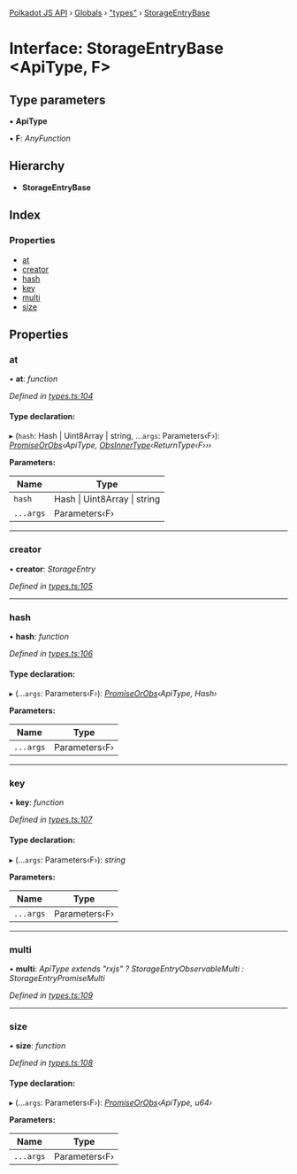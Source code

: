 [Polkadot JS API](../README.md) › [Globals](../globals.md) › ["types"](../modules/_types_.md) › [StorageEntryBase](_types_.storageentrybase.md)

# Interface: StorageEntryBase <**ApiType, F**>

## Type parameters

▪ **ApiType**

▪ **F**: *AnyFunction*

## Hierarchy

* **StorageEntryBase**

## Index

### Properties

* [at](_types_.storageentrybase.md#at)
* [creator](_types_.storageentrybase.md#creator)
* [hash](_types_.storageentrybase.md#hash)
* [key](_types_.storageentrybase.md#key)
* [multi](_types_.storageentrybase.md#multi)
* [size](_types_.storageentrybase.md#size)

## Properties

###  at

• **at**: *function*

*Defined in [types.ts:104](https://github.com/polkadot-js/api/blob/7143f5e643/packages/api/src/types.ts#L104)*

#### Type declaration:

▸ (`hash`: Hash | Uint8Array | string, ...`args`: Parameters‹F›): *[PromiseOrObs](../modules/_types_.md#promiseorobs)‹ApiType, [ObsInnerType](../modules/_types_.md#obsinnertype)‹ReturnType‹F›››*

**Parameters:**

Name | Type |
------ | ------ |
`hash` | Hash &#124; Uint8Array &#124; string |
`...args` | Parameters‹F› |

___

###  creator

• **creator**: *StorageEntry*

*Defined in [types.ts:105](https://github.com/polkadot-js/api/blob/7143f5e643/packages/api/src/types.ts#L105)*

___

###  hash

• **hash**: *function*

*Defined in [types.ts:106](https://github.com/polkadot-js/api/blob/7143f5e643/packages/api/src/types.ts#L106)*

#### Type declaration:

▸ (...`args`: Parameters‹F›): *[PromiseOrObs](../modules/_types_.md#promiseorobs)‹ApiType, Hash›*

**Parameters:**

Name | Type |
------ | ------ |
`...args` | Parameters‹F› |

___

###  key

• **key**: *function*

*Defined in [types.ts:107](https://github.com/polkadot-js/api/blob/7143f5e643/packages/api/src/types.ts#L107)*

#### Type declaration:

▸ (...`args`: Parameters‹F›): *string*

**Parameters:**

Name | Type |
------ | ------ |
`...args` | Parameters‹F› |

___

###  multi

• **multi**: *ApiType extends "rxjs" ? StorageEntryObservableMulti : StorageEntryPromiseMulti*

*Defined in [types.ts:109](https://github.com/polkadot-js/api/blob/7143f5e643/packages/api/src/types.ts#L109)*

___

###  size

• **size**: *function*

*Defined in [types.ts:108](https://github.com/polkadot-js/api/blob/7143f5e643/packages/api/src/types.ts#L108)*

#### Type declaration:

▸ (...`args`: Parameters‹F›): *[PromiseOrObs](../modules/_types_.md#promiseorobs)‹ApiType, u64›*

**Parameters:**

Name | Type |
------ | ------ |
`...args` | Parameters‹F› |
